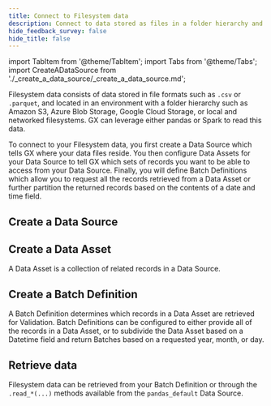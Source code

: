 ```yaml
---
title: Connect to Filesystem data
description: Connect to data stored as files in a folder hierarchy and organize that data into Batches for retrieval and validation.
hide_feedback_survey: false
hide_title: false
---
```


import TabItem from '@theme/TabItem';
import Tabs from '@theme/Tabs';
import CreateADataSource from './_create_a_data_source/_create_a_data_source.md';

Filesystem data consists of data stored in file formats such as `.csv` or `.parquet`, and located in an environment with a folder hierarchy such as Amazon S3, Azure Blob Storage, Google Cloud Storage, or local and networked filesystems.  GX can leverage either pandas or Spark to read this data.

To connect to your Filesystem data, you first create a Data Source which tells GX where your data files reside.  You then configure Data Assets for your Data Source to tell GX which sets of records you want to be able to access from your Data Source.  Finally, you will define Batch Definitions which allow you to request all the records retrieved from a Data Asset or further partition the returned records based on the contents of a date and time field.

## Create a Data Source

<CreateADataSource/>

## Create a Data Asset

A Data Asset is a collection of related records in a Data Source.  

<Tabs className="hidden" queryString="data_location" groupId="data_location" defaultValue="filesystem">

   <TabItem value="filesystem" label="Local or networked filesystem">

   </TabItem>

   <TabItem value="s3" label="Amazon S3">

   </TabItem>

   <TabItem value="abs" label="Azure Blob Storage">

   </TabItem>

   <TabItem value="gcs" label="Google Cloud Storage">

   </TabItem>

</Tabs>

## Create a Batch Definition

A Batch Definition determines which records in a Data Asset are retrieved for Validation.  Batch Definitions can be configured to either provide all of the records in a Data Asset, or to subdivide the Data Asset based on a Datetime field and return Batches based on a requested year, month, or day.

<Tabs className="hidden" queryString="data_location" groupId="data_location" defaultValue="filesystem">

   <TabItem value="filesystem" label="Local or networked filesystem">

   </TabItem>

   <TabItem value="s3" label="Amazon S3">

   </TabItem>

   <TabItem value="abs" label="Azure Blob Storage">

   </TabItem>

   <TabItem value="gcs" label="Google Cloud Storage">

   </TabItem>

</Tabs>

## Retrieve data

Filesystem data can be retrieved from your Batch Definition or through the `.read_*(...)` methods available from the `pandas_default` Data Source.

<Tabs queryString="retrieval_method" groupId="retrieval_method" defaultValue='batch_definition'>

   <TabItem value="batch_definition" label="Batch Definition">
   
   </TabItem>

   <TabItem value="pandas_default" label="pandas_default">
   
   </TabItem>

</Tabs>